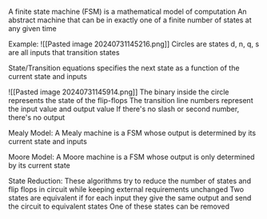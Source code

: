 A finite state machine (FSM) is a mathematical model of computation
An abstract machine that can be in exactly one of a finite number of states at any given time

Example:
	![[Pasted image 20240731145216.png]]
	Circles are states
	d, n, q, s are all inputs that transition states	

State/Transition equations specifies the next state as a function of the current state and inputs

![[Pasted image 20240731145914.png]]
	The binary inside the circle represents the state of the flip-flops
	The transition line numbers represent the input value and output value
	If there's no slash or second number, there's no output

Mealy Model:
	A Mealy machine is a FSM whose output is determined by its current state and inputs

Moore Model:
	A Moore machine is a FSM whose output is only determined by its current state

State Reduction:
	These algorithms try to reduce the number of states and flip flops in circuit while keeping external requirements unchanged
	Two states are equivalent if for each input they give the same output and send the circuit to equivalent states
		One of these states can be removed